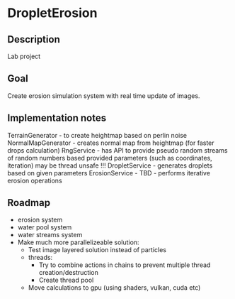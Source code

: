 # DropletErosion

## Description

Lab project

## Goal

Create erosion simulation system with real time update of images.

## Implementation notes

TerrainGenerator - to create heightmap based on perlin noise
NormalMapGenerator - creates normal map from heightmap (for faster drops calculation)
RngService - has API to provide pseudo random streams of random numbers based provided parameters (such as coordinates, iteration) may be thread unsafe !!!
DropletService - generates droplets based on given parameters
ErosionService - TBD - performs iterative erosion operations

## Roadmap

* erosion system
* water pool system
* water streams system
* Make much more parallelizeable solution:
  * Test image layered solution instead of particles
  * threads:
     * Try to combine actions in chains to prevent multiple thread creation/destruction
     * Create thread pool
  * Move calculations to gpu (using shaders, vulkan, cuda etc)
